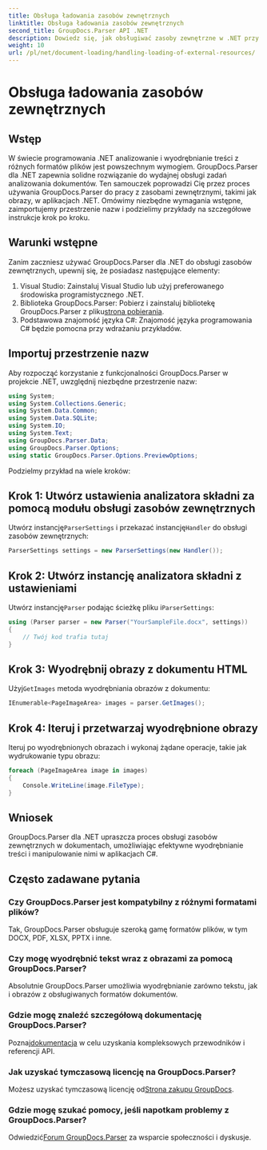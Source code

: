 ```yaml
---
title: Obsługa ładowania zasobów zewnętrznych
linktitle: Obsługa ładowania zasobów zewnętrznych
second_title: GroupDocs.Parser API .NET
description: Dowiedz się, jak obsługiwać zasoby zewnętrzne w .NET przy użyciu GroupDocs.Parser w celu wydajnego analizowania i wyodrębniania dokumentów.
weight: 10
url: /pl/net/document-loading/handling-loading-of-external-resources/
---
```


# Obsługa ładowania zasobów zewnętrznych

## Wstęp
W świecie programowania .NET analizowanie i wyodrębnianie treści z różnych formatów plików jest powszechnym wymogiem. GroupDocs.Parser dla .NET zapewnia solidne rozwiązanie do wydajnej obsługi zadań analizowania dokumentów. Ten samouczek poprowadzi Cię przez proces używania GroupDocs.Parser do pracy z zasobami zewnętrznymi, takimi jak obrazy, w aplikacjach .NET. Omówimy niezbędne wymagania wstępne, zaimportujemy przestrzenie nazw i podzielimy przykłady na szczegółowe instrukcje krok po kroku.
## Warunki wstępne
Zanim zaczniesz używać GroupDocs.Parser dla .NET do obsługi zasobów zewnętrznych, upewnij się, że posiadasz następujące elementy:
1. Visual Studio: Zainstaluj Visual Studio lub użyj preferowanego środowiska programistycznego .NET.
2. Biblioteka GroupDocs.Parser: Pobierz i zainstaluj bibliotekę GroupDocs.Parser z pliku[strona pobierania](https://releases.groupdocs.com/parser/net/).
3. Podstawowa znajomość języka C#: Znajomość języka programowania C# będzie pomocna przy wdrażaniu przykładów.

## Importuj przestrzenie nazw
Aby rozpocząć korzystanie z funkcjonalności GroupDocs.Parser w projekcie .NET, uwzględnij niezbędne przestrzenie nazw:
```csharp
using System;
using System.Collections.Generic;
using System.Data.Common;
using System.Data.SQLite;
using System.IO;
using System.Text;
using GroupDocs.Parser.Data;
using GroupDocs.Parser.Options;
using static GroupDocs.Parser.Options.PreviewOptions;
```

Podzielmy przykład na wiele kroków:
## Krok 1: Utwórz ustawienia analizatora składni za pomocą modułu obsługi zasobów zewnętrznych
 Utwórz instancję`ParserSettings` i przekazać instancję`Handler` do obsługi zasobów zewnętrznych:
```csharp
ParserSettings settings = new ParserSettings(new Handler());
```
## Krok 2: Utwórz instancję analizatora składni z ustawieniami
 Utwórz instancję`Parser` podając ścieżkę pliku i`ParserSettings`:
```csharp
using (Parser parser = new Parser("YourSampleFile.docx", settings))
{
    // Twój kod trafia tutaj
}
```
## Krok 3: Wyodrębnij obrazy z dokumentu HTML
 Użyj`GetImages` metoda wyodrębniania obrazów z dokumentu:
```csharp
IEnumerable<PageImageArea> images = parser.GetImages();
```
## Krok 4: Iteruj i przetwarzaj wyodrębnione obrazy
Iteruj po wyodrębnionych obrazach i wykonaj żądane operacje, takie jak wydrukowanie typu obrazu:
```csharp
foreach (PageImageArea image in images)
{
    Console.WriteLine(image.FileType);
}
```

## Wniosek
GroupDocs.Parser dla .NET upraszcza proces obsługi zasobów zewnętrznych w dokumentach, umożliwiając efektywne wyodrębnianie treści i manipulowanie nimi w aplikacjach C#.

## Często zadawane pytania
### Czy GroupDocs.Parser jest kompatybilny z różnymi formatami plików?
Tak, GroupDocs.Parser obsługuje szeroką gamę formatów plików, w tym DOCX, PDF, XLSX, PPTX i inne.
### Czy mogę wyodrębnić tekst wraz z obrazami za pomocą GroupDocs.Parser?
Absolutnie GroupDocs.Parser umożliwia wyodrębnianie zarówno tekstu, jak i obrazów z obsługiwanych formatów dokumentów.
### Gdzie mogę znaleźć szczegółową dokumentację GroupDocs.Parser?
 Poznaj[dokumentacja](https://tutorials.groupdocs.com/parser/net/) w celu uzyskania kompleksowych przewodników i referencji API.
### Jak uzyskać tymczasową licencję na GroupDocs.Parser?
 Możesz uzyskać tymczasową licencję od[Strona zakupu GroupDocs](https://purchase.groupdocs.com/temporary-license/).
### Gdzie mogę szukać pomocy, jeśli napotkam problemy z GroupDocs.Parser?
 Odwiedzić[Forum GroupDocs.Parser](https://forum.groupdocs.com/c/parser/17) za wsparcie społeczności i dyskusje.